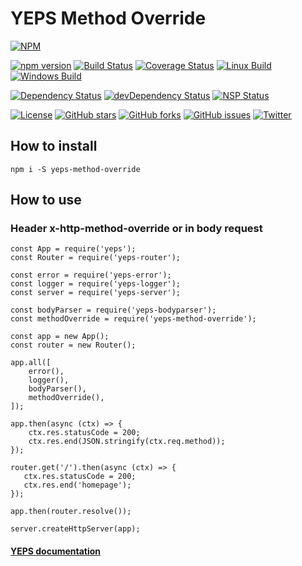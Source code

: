 # YEPS Method Override


[![NPM](https://nodei.co/npm/yeps-method-override.png)](https://npmjs.org/package/yeps-method-override)

[![npm version](https://badge.fury.io/js/yeps-method-override.svg)](https://badge.fury.io/js/yeps-method-override)
[![Build Status](https://travis-ci.org/evheniy/yeps-method-override.svg?branch=master)](https://travis-ci.org/evheniy/yeps-method-override)
[![Coverage Status](https://coveralls.io/repos/github/evheniy/yeps-method-override/badge.svg?branch=master)](https://coveralls.io/github/evheniy/yeps-method-override?branch=master)
[![Linux Build](https://img.shields.io/travis/evheniy/yeps-method-override/master.svg?label=linux)](https://travis-ci.org/evheniy/)
[![Windows Build](https://img.shields.io/appveyor/ci/evheniy/yeps-method-override/master.svg?label=windows)](https://ci.appveyor.com/project/evheniy/yeps-method-override)

[![Dependency Status](https://david-dm.org/evheniy/yeps-method-override.svg)](https://david-dm.org/evheniy/yeps-method-override)
[![devDependency Status](https://david-dm.org/evheniy/yeps-method-override/dev-status.svg)](https://david-dm.org/evheniy/yeps-method-override#info=devDependencies)
[![NSP Status](https://img.shields.io/badge/NSP%20status-no%20vulnerabilities-green.svg)](https://travis-ci.org/evheniy/yeps-method-override)

[![License](https://img.shields.io/badge/license-MIT-blue.svg)](https://raw.githubusercontent.com/evheniy/yeps-method-override/master/LICENSE)
[![GitHub stars](https://img.shields.io/github/stars/evheniy/yeps-method-override.svg)](https://github.com/evheniy/yeps-method-override/stargazers)
[![GitHub forks](https://img.shields.io/github/forks/evheniy/yeps-method-override.svg)](https://github.com/evheniy/yeps-method-override/network)
[![GitHub issues](https://img.shields.io/github/issues/evheniy/yeps-method-override.svg)](https://github.com/evheniy/yeps-method-override/issues)
[![Twitter](https://img.shields.io/twitter/url/https/github.com/evheniy/yeps-method-override.svg?style=social)](https://twitter.com/intent/tweet?text=Wow:&url=%5Bobject%20Object%5D)


## How to install

    npm i -S yeps-method-override
  
## How to use

### Header x-http-method-override or in body request

    const App = require('yeps');
    const Router = require('yeps-router');
    
    const error = require('yeps-error');
    const logger = require('yeps-logger');
    const server = require('yeps-server');
    
    const bodyParser = require('yeps-bodyparser');
    const methodOverride = require('yeps-method-override');
    
    const app = new App();
    const router = new Router();
    
    app.all([
        error(),
        logger(),
        bodyParser(),
        methodOverride(),
    ]);
    
    app.then(async (ctx) => {
        ctx.res.statusCode = 200;
        ctx.res.end(JSON.stringify(ctx.req.method));
    });
    
    router.get('/').then(async (ctx) => {
       ctx.res.statusCode = 200;
       ctx.res.end('homepage');     
    });
        
    app.then(router.resolve());
        
    server.createHttpServer(app);


#### [YEPS documentation](http://yeps.info/)
